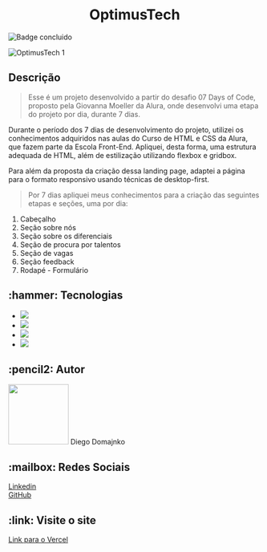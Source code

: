 <h1 align="center">OptimusTech</h1>

![Badge concluido](https://img.shields.io/badge/STATUS-Concluido-green)

![OptimusTech 1](https://user-images.githubusercontent.com/120414128/215295307-c9e763f1-9328-40ba-ba2d-6840e577d81b.png#vitrinedev)

<h2>Descrição</h2>

> Esse é um projeto desenvolvido a partir do desafio 07 Days of Code, proposto pela Giovanna Moeller da Alura, onde desenvolvi uma etapa do projeto por dia, durante 7 dias.

Durante o período dos 7 dias de desenvolvimento do projeto, utilizei os conhecimentos adquiridos nas aulas do Curso de HTML e CSS da Alura, que fazem parte da Escola Front-End. Apliquei, desta forma, uma estrutura adequada de HTML, além de estilização utilizando flexbox e gridbox.

Para além da proposta da criação dessa landing page, adaptei a página para o formato responsivo usando técnicas de desktop-first.

> Por 7 dias apliquei meus conhecimentos para a criação das seguintes etapas e seções, uma por dia:

<ol>
  <li>Cabeçalho</li>
  <li>Seção sobre nós</li>
  <li>Seção sobre os diferenciais</li>
  <li>Seção de procura por talentos</li>
  <li>Seção de vagas</li>
  <li>Seção feedback</li>
  <li>Rodapé - Formulário</li>
</ol>

<h2>:hammer: Tecnologias</h2>

<ul>
  <li><a href="https://developer.mozilla.org/pt-BR/docs/Web/HTML"><img src="https://img.shields.io/badge/-HTML5-E34F26?logo=HTML5&logoColor=black&style=flat"/></a></li>
  <li><a href="https://developer.mozilla.org/pt-BR/docs/Web/CSS"><img src="https://img.shields.io/badge/-CSS3-1572B6?logo=CSS3&logoColor=black&style=flat"/></a></li>
  <li><a href="https://developer.mozilla.org/pt-BR/docs/Glossary/CSS_preprocessor"><img src="https://img.shields.io/badge/-SASS-CC6699?logo=SASS&logoColor=black&style=flat"/></a></li>
  <li><a href="https://developer.mozilla.org/pt-BR/docs/Web/JavaScript"><img src="https://img.shields.io/badge/-JavaScript-F7DF1E?logo=JavaScript&logoColor=black&style=flat"/></a></li>
</ul>

<h2>:pencil2: Autor</h2>
<img src="https://avatars.githubusercontent.com/u/120414128?v=4" width=120px>
Diego Domajnko

<h2>:mailbox: Redes Sociais</h2>
<p><a href="https://www.linkedin.com/in/diego-domajnko/">Linkedin</a>
<br>
<a href="https://github.com/diego-domajnko">GitHub</a></p>

<h2>:link: Visite o site</h2>
<a href="https://optimus-tech-iota.vercel.app/">Link para o Vercel</a>
